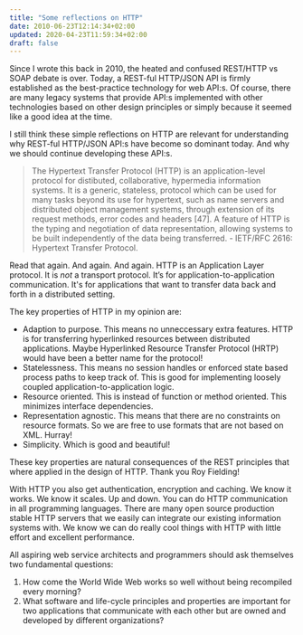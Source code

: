 ```yaml
---
title: "Some reflections on HTTP"
date: 2010-06-23T12:14:34+02:00
updated: 2020-04-23T11:59:34+02:00
draft: false
---
```


Since I wrote this back in 2010, the heated and confused REST/HTTP vs SOAP debate is over. Today, a REST-ful HTTP/JSON API is firmly established as the best-practice technology for web API:s. Of course, there are many legacy systems that provide API:s implemented with other technologies based on other design principles or simply because it seemed like a good idea at the time.

I still think these simple reflections on HTTP are relevant for understanding why REST-ful HTTP/JSON API:s have become so dominant today. And why we should continue developing these API:s.

> The Hypertext Transfer Protocol (HTTP) is an application-level protocol for distibuted, collaborative, hypermedia information systems. It is a generic, stateless, protocol which can be used for many tasks beyond its use for hypertext, such as name servers and distributed object management systems, through extension of its request methods, error codes and headers [47]. A feature of HTTP is the typing and negotiation of data representation, allowing systems to be built independently of the data being transferred. - IETF/RFC 2616: Hypertext Transfer Protocol.

Read that again. And again. And again. HTTP is an Application Layer protocol. It is _not_ a transport protocol. It’s for application-to-application communication. It's for applications that want to transfer data back and forth in a distributed setting.

The key properties of HTTP in my opinion are:

* Adaption to purpose. This means no unneccessary extra features. HTTP is for transferring hyperlinked resources between distributed applications. Maybe Hyperlinked Resource Transfer Protocol (HRTP) would have been a better name for the protocol!
* Statelessness. This means no session handles or enforced state based process paths to keep track of. This is good for implementing loosely coupled application-to-application logic.
* Resource oriented. This is instead of function or method oriented. This minimizes interface dependencies.
* Representation agnostic. This means that there are no constraints on resource formats. So we are free to use formats that are not based on XML. Hurray!
* Simplicity. Which is good and beautiful!

These key properties are natural consequences of the REST principles that where applied in the design of HTTP. Thank you Roy Fielding!

With HTTP you also get authentication, encryption and caching. We know it works. We know it scales. Up and down. You can do HTTP communication in all programming languages. There are many open source production stable HTTP servers that we easily can integrate our existing information systems with. We know we can do really cool things with HTTP with little effort and excellent performance.

All aspiring web service architects and programmers should ask themselves two fundamental questions:

1. How come the World Wide Web works so well without being recompiled every morning?
2. What software and life-cycle principles and properties are important for two applications that communicate with each other but are owned and developed by different organizations?
